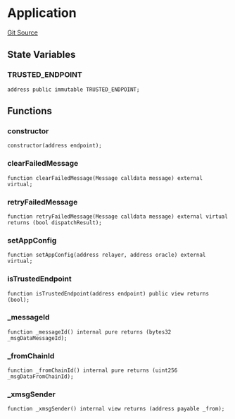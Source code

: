 # Application
[Git Source](https://github.com/darwinia-network/ORMP/blob/ea2cb1198288e52b94c992dab142e03eb3d0b767/src/user/Application.sol)


## State Variables
### TRUSTED_ENDPOINT

```solidity
address public immutable TRUSTED_ENDPOINT;
```


## Functions
### constructor


```solidity
constructor(address endpoint);
```

### clearFailedMessage


```solidity
function clearFailedMessage(Message calldata message) external virtual;
```

### retryFailedMessage


```solidity
function retryFailedMessage(Message calldata message) external virtual returns (bool dispatchResult);
```

### setAppConfig


```solidity
function setAppConfig(address relayer, address oracle) external virtual;
```

### isTrustedEndpoint


```solidity
function isTrustedEndpoint(address endpoint) public view returns (bool);
```

### _messageId


```solidity
function _messageId() internal pure returns (bytes32 _msgDataMessageId);
```

### _fromChainId


```solidity
function _fromChainId() internal pure returns (uint256 _msgDataFromChainId);
```

### _xmsgSender


```solidity
function _xmsgSender() internal view returns (address payable _from);
```

